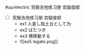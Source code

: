 #up/electric 究极吉他练习册 宫脇俊郎


- [ ] 究极吉他练习册 宫脇俊郎
	- ex1 人差し指土台として为·
	- ex2 ばたつき
	- ex3 横移動する
	- ![[ex5 legato.png]]
